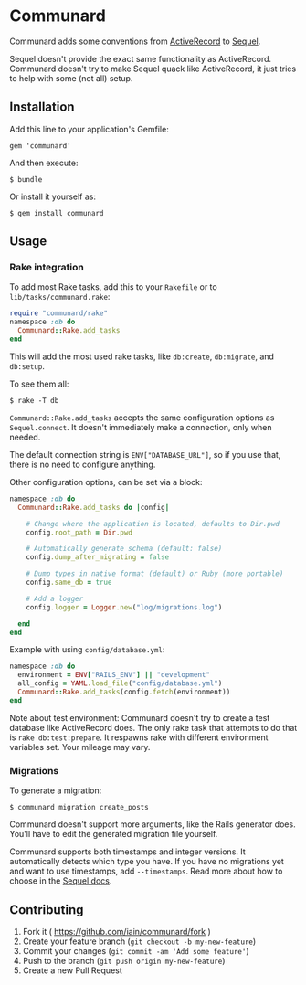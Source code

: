 # Communard

Communard adds some conventions from [ActiveRecord][ar] to [Sequel][sq].

Sequel doesn't provide the exact same functionality as ActiveRecord. Communard
doesn't try to make Sequel quack like ActiveRecord, it just tries to help with
some (not all) setup.

## Installation

Add this line to your application's Gemfile:

```
gem 'communard'
```

And then execute:

```
$ bundle
```

Or install it yourself as:

```
$ gem install communard
```

## Usage

### Rake integration

To add most Rake tasks, add this to your `Rakefile` or to `lib/tasks/communard.rake`:

``` ruby
require "communard/rake"
namespace :db do
  Communard::Rake.add_tasks
end
```

This will add the most used rake tasks, like `db:create`, `db:migrate`, and `db:setup`.

To see them all:

```
$ rake -T db
```

`Communard::Rake.add_tasks` accepts the same configuration options as
`Sequel.connect`. It doesn't immediately make a connection, only when needed.

The default connection string is `ENV["DATABASE_URL"]`, so if you use that,
there is no need to configure anything.

Other configuration options, can be set via a block:

``` ruby
namespace :db do
  Communard::Rake.add_tasks do |config|

    # Change where the application is located, defaults to Dir.pwd
    config.root_path = Dir.pwd

    # Automatically generate schema (default: false)
    config.dump_after_migrating = false

    # Dump types in native format (default) or Ruby (more portable)
    config.same_db = true

    # Add a logger
    config.logger = Logger.new("log/migrations.log")

  end
end
```

Example with using `config/database.yml`:

``` ruby
namespace :db do
  environment = ENV["RAILS_ENV"] || "development"
  all_config = YAML.load_file("config/database.yml")
  Communard::Rake.add_tasks(config.fetch(environment))
end
```

Note about test environment: Communard doesn't try to create a test database
like ActiveRecord does. The only rake task that attempts to do that is
`rake db:test:prepare`. It respawns rake with different environment variables
set. Your mileage may vary.

### Migrations

To generate a migration:

```
$ communard migration create_posts
```

Communard doesn't support more arguments, like the Rails generator does. You'll
have to edit the generated migration file yourself.

Communard supports both timestamps and integer versions. It automatically
detects which type you have. If you have no migrations yet and want to use
timestamps, add `--timestamps`. Read more about how to choose in the
[Sequel docs][tm].

## Contributing

1. Fork it ( https://github.com/iain/communard/fork )
2. Create your feature branch (`git checkout -b my-new-feature`)
3. Commit your changes (`git commit -am 'Add some feature'`)
4. Push to the branch (`git push origin my-new-feature`)
5. Create a new Pull Request

[ar]: http://rubyonrails.org
[sq]: http://sequel.jeremyevans.net
[tm]: http://sequel.jeremyevans.net/rdoc/files/doc/migration_rdoc.html#label-How+to+choose
